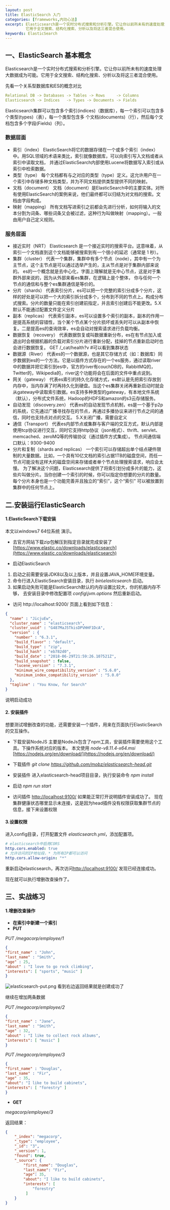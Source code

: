```yaml
---
layout: post
title: ElasticSearch 入门
categories: [frameworks,内功心法]
excerpt: Elasticsearch是一个实时分布式搜索和分析引擎。它让你以前所未有的速度处理大数据成为可能。
         它用于全文搜索、结构化搜索、分析以及将这三者混合使用。
keywords: ElasticSearch
---
```


## 一、ElasticSearch 基本概念
Elasticsearch是一个实时分布式搜索和分析引擎。它让你以前所未有的速度处理大数据成为可能。它用于全文搜索、结构化搜索、分析以及将这三者混合使用。

先看一个关系型数据库和ES的概念对比
```yaml
Relational DB -> Databases -> Tables -> Rows     -> Columns
Elasticsearch -> Indices   -> Types -> Documents -> Fields
```
Elasticsearch集群可以包含多个索引(indices)（数据库），每一个索引可以包含多个类型(types)（表），每一个类型包含多
个文档(documents)（行），然后每个文档包含多个字段(Fields)（列）。

### 数据层面
* 索引（index）
ElasticSearch将它的数据存储在一个或多个索引（index）中。用SQL领域的术语来类比，索引就像数据库，可以向索引写入文档或者从索引中读取文档，
并通过ElasticSearch内部使用Lucene将数据写入索引或从索引中检索数据。
* 类型（type）
每个文档都有与之对应的类型（type）定义。这允许用户在一个索引中存储多种文档类型，并为不同文档提供类型提供不同的映射。
* 文档（document）
文档（document）是ElasticSearch中的主要实体。对所有使用ElasticSearch的案例来说，他们最终都可以归结为对文档的搜索。文档由字段构成。
* 映射（mapping）
所有文档写进索引之前都会先进行分析，如何将输入的文本分割为词条、哪些词条又会被过滤，这种行为叫做映射（mapping）。一般由用户自己定义规则。

### 服务层面
* 接近实时（NRT）
Elasticsearch 是一个接近实时的搜索平台。这意味着，从索引一个文档直到这个文档能够被搜索到有一个很小的延迟（通常是 1 秒）。
* 集群（cluster）
代表一个集群，集群中有多个节点（node），其中有一个为主节点，这个主节点是可以通过选举产生的，主从节点是对于集群内部来说的。
es的一个概念就是去中心化，字面上理解就是无中心节点，这是对于集群外部来说的，因为从外部来看es集群，在逻辑上是个整体，
你与任何一个节点的通信和与整个es集群通信是等价的。
* 分片（shards）
代表索引分片，es可以把一个完整的索引分成多个分片，这样的好处是可以把一个大的索引拆分成多个，分布到不同的节点上。构成分布式搜索。分片的数量只能在索引创建前指定，并且索引创建后不能更改。5.X默认不能通过配置文件定义分片
* 副本（replicas）
代表索引副本，es可以设置多个索引的副本，副本的作用一是提高系统的容错性，当个某个节点某个分片损坏或丢失时可以从副本中恢复。二是提高es的查询效率，es会自动对搜索请求进行负载均衡。
* 数据恢复（recovery）
代表数据恢复或叫数据重新分布，es在有节点加入或退出时会根据机器的负载对索引分片进行重新分配，挂掉的节点重新启动时也会进行数据恢复。
GET /_cat/health?v   #可以看到集群状态
* 数据源（River）
代表es的一个数据源，也是其它存储方式（如：数据库）同步数据到es的一个方法。它是以插件方式存在的一个es服务，通过读取river中的数据并把它索引到es中，官方的river有couchDB的，RabbitMQ的，Twitter的，Wikipedia的，river这个功能将会在后面的文件中重点说到。
* 网关（gateway）
代表es索引的持久化存储方式，es默认是先把索引存放到内存中，当内存满了时再持久化到硬盘。当这个es集群关闭再重新启动时就会从gateway中读取索引数据。es支持多种类型的gateway，有本地文件系统（默认），分布式文件系统，Hadoop的HDFS和amazon的s3云存储服务。
* 自动发现（discovery.zen）
代表es的自动发现节点机制，es是一个基于p2p的系统，它先通过广播寻找存在的节点，再通过多播协议来进行节点之间的通信，同时也支持点对点的交互。
5.X关闭广播，需要自定义
* 通信（Transport）
代表es内部节点或集群与客户端的交互方式，默认内部是使用tcp协议进行交互，同时它支持http协议（json格式）、thrift、servlet、memcached、zeroMQ等的传输协议（通过插件方式集成）。
节点间通信端口默认：9300-9400
* 分片和复制（shards and replicas）
一个索引可以存储超出单个结点硬件限制的大量数据。比如，一个具有10亿文档的索引占据1TB的磁盘空间，而任一节点可能没有这样大的磁盘空间来存储或者单个节点处理搜索请求，响应会太慢。
为了解决这个问题，Elasticsearch提供了将索引划分成多片的能力，这些片叫做分片。当你创建一个索引的时候，你可以指定你想要的分片的数量。每个分片本身也是一个功能完善并且独立的“索引”，这个“索引” 可以被放置到集群中的任何节点上。

## 二.安装运行ElasticSearch

#### 1.ElasticSearch下载安装
本文以windows7 64位系统 演示。
* 去官方网站下载zip包解压到指定目录就完成安装了
[https://www.elastic.co/downloads/elasticsearch](https://www.elastic.co/downloads/elasticsearch)

* 启动ElasticSearch
1. 启动之前需要安装JDK8以及以上版本，并且设置JAVA_HOME环境变量。
2. 命令行进入ElasticSearch安装目录，执行 *bin\elasticsearch* 启动。
3. 如果启动失败可能是ElasticSearch默认的内存设置比较大，你的机器内存不够， 去安装目录中修改配置项 *config\jvm.options* 然后重新启动。

* 访问 http://localhost:9200/
页面上看到如下信息：
```json
{
  "name" : "JicjuEw",
  "cluster_name" : "elasticsearch",
  "cluster_uuid" : "G487MaJ5TkisDPVHHF1DcA",
  "version" : {
    "number" : "6.3.1",
    "build_flavor" : "default",
    "build_type" : "zip",
    "build_hash" : "eb782d0",
    "build_date" : "2018-06-29T21:59:26.107521Z",
    "build_snapshot" : false,
    "lucene_version" : "7.3.1",
    "minimum_wire_compatibility_version" : "5.6.0",
    "minimum_index_compatibility_version" : "5.0.0"
  },
  "tagline" : "You Know, for Search"
}
```
说明启动成功

#### 2. 安装插件
想要测试增删改查的功能，还需要安装一个插件，用来在页面执行ElasticSearch的交互操作。

* 下载安装NodeJS
主要是NodeJs包含了npm工具，安装插件需要使用这个工具。下操作系统对应的版本。 本文使用 *node-v8.11.4-x64.msi*
[https://nodejs.org/en/download/](https://nodejs.org/en/download/)

* 下载插件
*git clone https://github.com/mobz/elasticsearch-head.git*

* 安装插件
进入elasticsearch-head项目目录，执行安装命令 *npm install*

* 启动
*npm run start*

* 访问插件
[http://localhost:9100/](http://localhost:9100/)
如果能正常打开说明插件安装成功了。
现在集群健康状态哪里显示未连接，这是因为head插件没有权限获取集群节点的信息，接下来设置权限

#### 3.设置权限
进入config目录，打开配置文件 *elasticsearch.yml*，添加配置项。
```yaml
# elasticsearch中启用CORS
http.cors.enabled: true
# 允许访问的IP地址段，* 为所有IP都可以访问
http.cors.allow-origin: "*"
```
重新启动elasticsearch，再次访问[http://localhost:9100/](http://localhost:9100/) 发现已经连接成功。

现在就可以执行增删改查操作了。


## 三、实战练习
#### 1.增删改查操作
* **在索引中新建一个索引**
* **PUT**

*PUT /megacorp/employee/1*
```json
{
"first_name" : "John",
"last_name" : "Smith",
"age" : 25,
"about" : "I love to go rock climbing",
"interests": [ "sports", "music" ]
}
```

![elasticsearch-put.png](/images/posts/frameworks/elasticsearch-put.png)
看到右边返回结果就是创建成功了

继续在增加两条数据

*PUT /megacorp/employee/2*
```json
{
"first_name" : "Jane",
"last_name" : "Smith",
"age" : 32,
"about" : "I like to collect rock albums",
"interests": [ "music" ]
}
```
*PUT /megacorp/employee/3*
```json
{
"first_name" : "Douglas",
"last_name" : "Fir",
"age" : 35,
"about": "I like to build cabinets",
"interests": [ "forestry" ]
}
```

* **GET**

*megacorp/employee/3*

返回结果：
```json
{
    "_index": "megacorp",
    "_type": "employee",
    "_id": "3",
    "_version": 1,
    "found": true,
    "_source": {
        "first_name": "Douglas",
        "last_name": "Fir",
        "age": 35,
        "about": "I like to build cabinets",
        "interests": [
            "forestry"
         ]
    }
}
```





